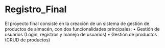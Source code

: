# Registro_Final
El proyecto final consiste en la creación de un sistema de gestión de productos
de almacén, con dos funcionalidades principales:
• Gestión de usuarios (Login, registros y manejo de usuarios)
• Gestión de productos (CRUD de productos)
